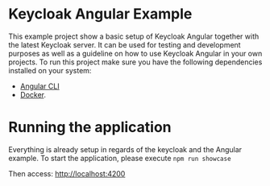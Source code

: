 # Keycloak Angular Example

This example project show a basic setup of Keycloak Angular together with the latest
Keycloak server. It can be used for testing and development purposes as well as a guideline
on how to use Keycloak Angular in your own projects.
To run this project make sure you have the following dependencies installed on your system:

- [Angular CLI](https://cli.angular.io/)
- [Docker](https://www.docker.com/).

# Running the application

Everything is already setup in regards of the keycloak and the Angular example.
To start the application, please execute `npm run showcase`

Then access: [http://localhost:4200](http://localhost:4200)


